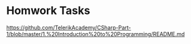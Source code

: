 # Homwork Tasks
https://github.com/TelerikAcademy/CSharp-Part-1/blob/master/1.%20Introduction%20to%20Programming/README.md